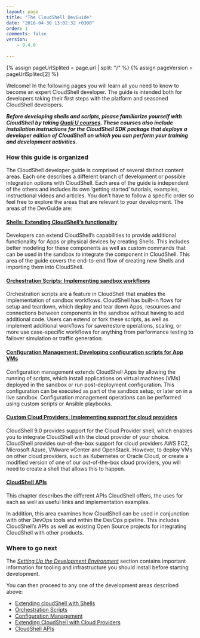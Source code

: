 ```yaml
---
layout: page
title: "The CloudShell DevGuide"
date: "2016-04-30 13:02:32 +0300"
order: 1
comments: false
version:
    - 9.4.0
    
---
```


{% assign pageUrlSplited = page.url | split: "/" %}
{% assign pageVersion = pageUrlSplited[2] %}

Welcome! In the following pages you will learn all you need to know to become an expert CloudShell developer. The guide is intended both for developers taking their first steps with the platform and seasoned CloudShell developers.

_**Before developing shells and scripts, please familiarize yourself with CloudShell by taking [Quali U courses](http://courses.quali.com). These courses also include installation instructions for the CloudShell SDK package that deploys a developer edition of CloudShell on which you can perform your training and development activities.**_

### How this guide is organized

The CloudShell developer guide is comprised of several distinct content areas. Each one describes a different branch of development or possible integration options with CloudShell. Each area of the guide is independent of the others and includes its own ‘getting started’ tutorials, examples, instructional videos and articles. You don’t have to follow a specific order so feel free to explore the areas that are relevant to your development. The areas of the DevGuide are:

#### [Shells: Extending CloudShell’s functionality]({{site.baseurl}}/shells/{{pageVersion}}/getting-started.html)

Developers can extend CloudShell’s capabilities to provide additional functionality for Apps or physical devices by creating Shells. This includes better modeling for these components as well as custom commands that can be used in the sandbox to integrate the component in CloudShell. This area of the guide covers the end-to-end flow of creating new Shells and importing them into CloudShell.


#### [Orchestration Scripts: Implementing sandbox workflows]({{site.baseurl}}/orchestration/{{pageVersion}}/getting-started.html)

Orchestration scripts are a feature in CloudShell that enables the implementation of sandbox workflows. CloudShell has built-in flows for setup and teardown, which deploy and tear down Apps, resources and connections between components in the sandbox without having to add additional code. Users can extend or fork these scripts, as well as implement additional workflows for save/restore operations, scaling, or more use case-specific workflows for anything from performance testing to failover simulation or traffic generation.


#### [Configuration Management: Developing configuration scripts for App VMs]({{site.baseurl}}/configmanagement/{{pageVersion}}/cf-overview.html)
Configuration management extends CloudShell Apps by allowing the running of scripts, which install applications on virtual machines (VMs) deployed in the sandbox or run post-deployment configuration. This configuration can be executed as part of the sandbox setup, or later on in a live sandbox. Configuration management operations can be performed using custom scripts or Ansible playbooks.


#### [Custom Cloud Providers: Implementing support for cloud providers]({{site.baseurl}}/cloudproviders/{{pageVersion}}/getting-started-with-cloud-providers.html)

CloudShell 9.0 provides support for the Cloud Provider shell, which enables you to integrate CloudShell with the cloud provider of your choice. CloudShell provides out-of-the-box support for cloud providers AWS EC2, Microsoft Azure, VMware vCenter and OpenStack. However, to deploy VMs on other cloud providers, such as Kubernetes or Oracle Cloud, or create a modified version of one of our out-of-the-box cloud providers, you will need to create a shell that allows this to happen.


#### [CloudShell APIs]({{site.baseurl}}/devops/{{pageVersion}}/available-apis.html)

This chapter describes the different APIs CloudShell offers, the uses for each as well as useful links and implementation examples.

In addition, this area examines how CloudShell can be used in conjunction with other DevOps tools and within the DevOps pipeline. This includes CloudShell’s APIs as well as existing Open Source projects for integrating CloudShell with other products.

### Where to go next

The _[Setting Up the Development Environment]({{site.baseurl}}/introduction/{{pageVersion}}/setting-up-the-development-ide.html)_ section contains important information for tooling and infrastructure you should install before starting development.

You can then proceed to any one of the development areas described above:

* [Extending cloudShell with Shells]({{site.baseurl}}/shells/{{pageVersion}}/getting-started.html)
* [Orchestration Scripts]({{site.baseurl}}/orchestration/{{pageVersion}}/getting-started.html)
* [Configuration Management]({{site.baseurl}}/configmanagement/{{pageVersion}}/cf-overview.html)
* [Extending CloudShell with Cloud Providers]({{site.baseurl}}/cloudproviders/{{pageVersion}}/getting-started-with-cloud-providers.html)
* [CloudShell APIs]({{site.baseurl}}/devops/{{pageVersion}}/available-apis.html)


